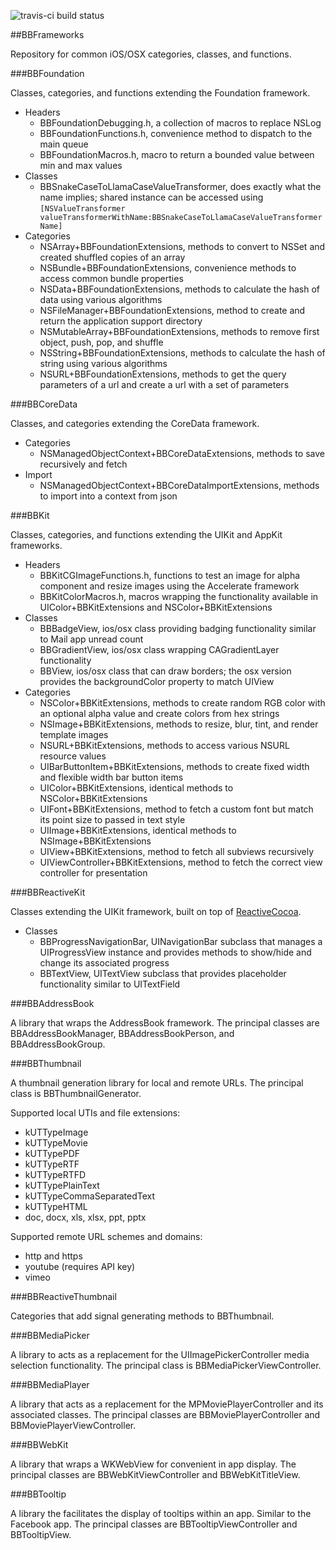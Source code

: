![travis-ci build status](https://travis-ci.org/BionBilateral/BBFrameworks.svg?branch=master)

##BBFrameworks

Repository for common iOS/OSX categories, classes, and functions.

###BBFoundation

Classes, categories, and functions extending the Foundation framework.

- Headers
    - BBFoundationDebugging.h, a collection of macros to replace NSLog
    - BBFoundationFunctions.h, convenience method to dispatch to the main queue
    - BBFoundationMacros.h, macro to return a bounded value between min and max values
- Classes
    - BBSnakeCaseToLlamaCaseValueTransformer, does exactly what the name implies; shared instance can be accessed using `[NSValueTransformer valueTransformerWithName:BBSnakeCaseToLlamaCaseValueTransformerName]`
- Categories
    - NSArray+BBFoundationExtensions, methods to convert to NSSet and created shuffled copies of an array
    - NSBundle+BBFoundationExtensions, convenience methods to access common bundle properties
    - NSData+BBFoundationExtensions, methods to calculate the hash of data using various algorithms
    - NSFileManager+BBFoundationExtensions, method to create and return the application support directory
    - NSMutableArray+BBFoundationExtensions, methods to remove first object, push, pop, and shuffle
    - NSString+BBFoundationExtensions, methods to calculate the hash of string using various algorithms
    - NSURL+BBFoundationExtensions, methods to get the query parameters of a url and create a url with a set of parameters
    
###BBCoreData

Classes, and categories extending the CoreData framework.

- Categories
    - NSManagedObjectContext+BBCoreDataExtensions, methods to save recursively and fetch
- Import
    - NSManagedObjectContext+BBCoreDataImportExtensions, methods to import into a context from json

###BBKit

Classes, categories, and functions extending the UIKit and AppKit frameworks.

- Headers
	- BBKitCGImageFunctions.h, functions to test an image for alpha component and resize images using the Accelerate framework
	- BBKitColorMacros.h, macros wrapping the functionality available in UIColor+BBKitExtensions and NSColor+BBKitExtensions
- Classes
	- BBBadgeView, ios/osx class providing badging functionality similar to Mail app unread count
	- BBGradientView, ios/osx class wrapping CAGradientLayer functionality
	- BBView, ios/osx class that can draw borders; the osx version provides the backgroundColor property to match UIView
- Categories
	- NSColor+BBKitExtensions, methods to create random RGB color with an optional alpha value and create colors from hex strings
	- NSImage+BBKitExtensions, methods to resize, blur, tint, and render template images
	- NSURL+BBKitExtensions, methods to access various NSURL resource values
	- UIBarButtonItem+BBKitExtensions, methods to create fixed width and flexible width bar button items
	- UIColor+BBKitExtensions, identical methods to NSColor+BBKitExtensions
	- UIFont+BBKitExtensions, method to fetch a custom font but match its point size to passed in text style
	- UIImage+BBKitExtensions, identical methods to NSImage+BBKitExtensions
	- UIView+BBKitExtensions, method to fetch all subviews recursively
	- UIViewController+BBKitExtensions, method to fetch the correct view controller for presentation
	
###BBReactiveKit

Classes extending the UIKit framework, built on top of [ReactiveCocoa](https://github.com/ReactiveCocoa/ReactiveCocoa).

- Classes
	- BBProgressNavigationBar, UINavigationBar subclass that manages a UIProgressView instance and provides methods to show/hide and change its associated progress
	- BBTextView, UITextView subclass that provides placeholder functionality similar to UITextField
	
###BBAddressBook

A library that wraps the AddressBook framework. The principal classes are BBAddressBookManager, BBAddressBookPerson, and BBAddressBookGroup.

###BBThumbnail

A thumbnail generation library for local and remote URLs. The principal class is BBThumbnailGenerator.

Supported local UTIs and file extensions:

- kUTTypeImage
- kUTTypeMovie
- kUTTypePDF
- kUTTypeRTF
- kUTTypeRTFD
- kUTTypePlainText
- kUTTypeCommaSeparatedText
- kUTTypeHTML
- doc, docx, xls, xlsx, ppt, pptx

Supported remote URL schemes and domains:

- http and https
- youtube (requires API key)
- vimeo

###BBReactiveThumbnail

Categories that add signal generating methods to BBThumbnail.

###BBMediaPicker

A library to acts as a replacement for the UIImagePickerController media selection functionality. The principal class is BBMediaPickerViewController.

###BBMediaPlayer

A library that acts as a replacement for the MPMoviePlayerController and its associated classes. The principal classes are BBMoviePlayerController and BBMoviePlayerViewController.

###BBWebKit

A library that wraps a WKWebView for convenient in app display. The principal classes are BBWebKitViewController and BBWebKitTitleView.

###BBTooltip

A library the facilitates the display of tooltips within an app. Similar to the Facebook app. The principal classes are BBTooltipViewController and BBTooltipView.
